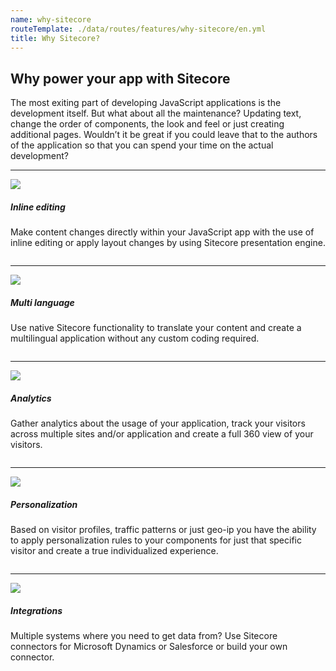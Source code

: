 ```yaml
---
name: why-sitecore
routeTemplate: ./data/routes/features/why-sitecore/en.yml
title: Why Sitecore?
---
```


<div class="section pl-md-5 pr-md-5 pb-md-5 pt-md-5">
<h2 class="mb-md-5">Why power your app with Sitecore</h2>
<p class="pl-md-5 pr-md-5 mr-md-5 ml-md-5">The most exiting part of developing JavaScript applications is the development itself. But what about all the maintenance? Updating text, change the order of components, the look and feel or just creating additional pages. Wouldn’t it be great if you could leave that to the authors of the application so that you can spend your time on the actual development?</p>
</div>

---

<div class="section column pb-md-3 pt-md-3">
<img src="/assets/img/inline-editing.png" class="float-left pl-md-5 pr-md-5"/>
<div class="section-content pl-md-5 pr-md-5">
<h5 class="mb-md-4">Inline editing</h5>
<p>Make content changes directly within your JavaScript app with the use of inline editing or apply layout changes by using Sitecore presentation engine.</p>
</div>
</div>

---

<div class="section column pb-md-3 pt-md-3">
<img src="/assets/img/multi-language.png" class="float-right pl-md-5 pr-md-5"/>
<div class="section-content pl-md-5 pr-md-5">
<h5 class="mb-md-4">Multi language</h5>
<p>Use native Sitecore functionality to translate your content and create a multilingual application without any custom coding required.</p>
</div>
</div>

---

<div class="section column pb-md-3 pt-md-3">
<img src="/assets/img/analytics-profile.png" class="float-left pl-md-5 pr-md-5"/>
<div class="section-content pl-md-5 pr-md-5">
<h5 class="mb-md-4">Analytics</h5>
<p>Gather analytics about the usage of your application, track your visitors across multiple sites and/or application and create a full 360 view of your visitors.</p>
</div>
</div>

---

<div class="section column pb-md-3 pt-md-3">
<img src="/assets/img/personalization.png" class="float-right pl-md-5 pr-md-5"/>
<div class="section-content pl-md-5 pr-md-5">
<h5 class="mb-md-4">Personalization</h5>
<p>Based on visitor profiles, traffic patterns or just geo-ip you have the ability to apply personalization rules to your components for just that specific visitor and create a true individualized experience.</p>
</div>
</div>

---

<div class="section column pb-md-3 pt-md-3">
<img src="/assets/img/integration.png" class="float-left pl-md-5 pr-md-5"/>
<div class="section-content pl-md-5 pr-md-5">
<h5 class="mb-md-4">Integrations</h5>
<p>Multiple systems where you need to get data from? Use Sitecore connectors for Microsoft Dynamics or Salesforce or build your own connector.</p>
</div>
</div>
